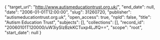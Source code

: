 {
  "target_url": "http://www.autismeducationtrust.org.uk/", 
  "end_date": null, 
  "date": "2006-01-01T12:00:00", 
  "slug": 31260720, 
  "publisher": "autismeducationtrust.org.uk", 
  "open_access": true, 
  "npld": false, 
  "title": "Autism Education Trust", 
  "subjects": [], 
  "collections": [], 
  "record_id": "20060101T120000/uW3iySlzBzkKCTuxp4LJfQ==", 
  "scope": "root", 
  "start_date": null
}

